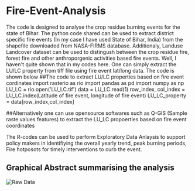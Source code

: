 # Fire-Event-Analysis
The code is designed to analyse the crop residue burning events for the state of Bihar. The python code shared can be used to extract district specific fire events (In my case I have used State of Bihar, India) from the shapefile downloaded from NASA-FIRMS database. 
Additionaly, Landuse Landcover dataset can be used to distingush between the crop residue fire, forest fire and other anthroporgenic activities based fire events. Well, I haven't quite shown that in my codes here. One can simply extract the LU/LC property from tiff file using fire event lat/long data. The code is shown below
 ##The code to extract LU/LC properties based on fire event cordinates
 import rasterio as rio
 import pandas as pd
 import numpy as np
 LU_LC = rio.open('LU_LC.tif')
 data = LU_LC.read(1)
 row_index, col_index = LU_LC.index(Latitude of fire event, longitude of fire event)
 LU_LC_property = data[row_index,col_index]
 
 ##Alternatively one can use opensource softwares such as Q-GIS (Sample raste values features) to extract the LU_LC propoerties based on fire event coordinates  
 
The R-codes can be used to perform Exploratory Data Anlaysis to support policy makers in identifiying the overall yearly trend, peak burning periods, Fire hotposots for timely interventions to curb the event.

## Graphical Abstract summarising the analysis


![Raw Data](https://user-images.githubusercontent.com/83420459/152357591-5f7b04e2-880e-42e2-afbd-dffe3aa7ff5d.png)
